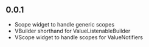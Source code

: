 ## 0.0.1

- Scope widget to handle generic scopes
- VBuilder shorthand for ValueListenableBuilder
- VScope widget to handle scopes for ValueNotifiers
